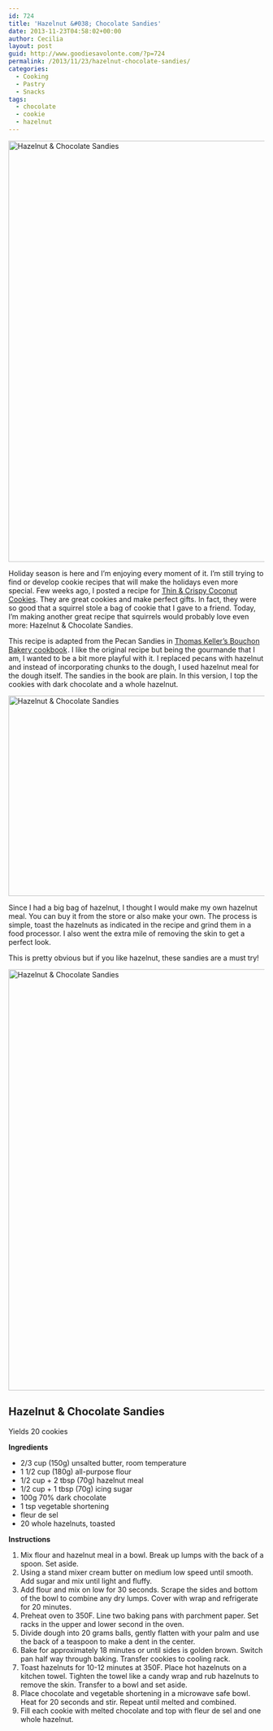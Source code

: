 ```yaml
---
id: 724
title: 'Hazelnut &#038; Chocolate Sandies'
date: 2013-11-23T04:58:02+00:00
author: Cecilia
layout: post
guid: http://www.goodiesavolonte.com/?p=724
permalink: /2013/11/23/hazelnut-chocolate-sandies/
categories:
  - Cooking
  - Pastry
  - Snacks
tags:
  - chocolate
  - cookie
  - hazelnut
---
```

<input class="jpibfi" type="hidden" />

[<img class="alignnone size-full wp-image-732" alt="Hazelnut & Chocolate Sandies" src="http://www.goodiesavolonte.com/wp-content/uploads/2013/11/Hazelnut-chocolate-sandies-01.jpg" width="552" height="828" />](http://www.goodiesavolonte.com/wp-content/uploads/2013/11/Hazelnut-chocolate-sandies-01.jpg)

Holiday season is here and I&#8217;m enjoying every moment of it. I&#8217;m still trying to find or develop cookie recipes that will make the holidays even more special. Few weeks ago, I posted a recipe for [Thin & Crispy Coconut Cookies](http://www.goodiesavolonte.com/2013/11/03/thin-crispy-coconut-cookies/ "Thin & Crispy Coconut Cookies"). They are great cookies and make perfect gifts. In fact, they were so good that a squirrel stole a bag of cookie that I gave to a friend. Today, I&#8217;m making another great recipe that squirrels would probably love even more: Hazelnut & Chocolate Sandies.

<!--more-->

This recipe is adapted from the Pecan Sandies in [Thomas Keller&#8217;s Bouchon Bakery cookbook](http://www.amazon.com/gp/product/1579654355/ref=as_li_tf_tl?ie=UTF8&camp=1789&creative=9325&creativeASIN=1579654355&linkCode=as2&tag=goodavolo06-20)<img style="border: none !important; margin: 0px !important;" alt="" src="http://ir-na.amazon-adsystem.com/e/ir?t=goodavolo06-20&l=as2&o=1&a=1579654355" width="1" height="1" border="0" />. I like the original recipe but being the gourmande that I am, I wanted to be a bit more playful with it. I replaced pecans with hazelnut and instead of incorporating chunks to the dough, I used hazelnut meal for the dough itself. The sandies in the book are plain. In this version, I top the cookies with dark chocolate and a whole hazelnut.

[<img class="alignnone size-full wp-image-730" alt="Hazelnut & Chocolate Sandies" src="http://www.goodiesavolonte.com/wp-content/uploads/2013/11/Hazelnut-chocolate-sandies-02.jpg" width="552" height="394" />](http://www.goodiesavolonte.com/wp-content/uploads/2013/11/Hazelnut-chocolate-sandies-02.jpg)

Since I had a big bag of hazelnut, I thought I would make my own hazelnut meal. You can buy it from the store or also make your own. The process is simple, toast the hazelnuts as indicated in the recipe and grind them in a food processor. I also went the extra mile of removing the skin to get a perfect look.

This is pretty obvious but if you like hazelnut, these sandies are a must try!

[<img class="alignnone size-full wp-image-731" alt="Hazelnut & Chocolate Sandies" src="http://www.goodiesavolonte.com/wp-content/uploads/2013/11/Hazelnut-chocolate-sandies-03.jpg" width="552" height="828" />](http://www.goodiesavolonte.com/wp-content/uploads/2013/11/Hazelnut-chocolate-sandies-03.jpg)

<div class="recipe-box">
  <h2 class="recipe-title">
    Hazelnut & Chocolate Sandies
  </h2>
  
  <p>
    Yields 20 cookies
  </p>
  
  <p>
    <strong>Ingredients</strong>
  </p>
  
  <ul>
    <li>
      2/3 cup (150g) unsalted butter, room temperature
    </li>
    <li>
      1 1/2 cup (180g) all-purpose flour
    </li>
    <li>
      1/2 cup + 2 tbsp (70g) hazelnut meal
    </li>
    <li>
      1/2 cup + 1 tbsp (70g) icing sugar
    </li>
    <li>
      100g 70% dark chocolate
    </li>
    <li>
      1 tsp vegetable shortening
    </li>
    <li>
      fleur de sel
    </li>
    <li>
      20 whole hazelnuts, toasted
    </li>
  </ul>
  
  <p>
    <strong>Instructions</strong>
  </p>
  
  <ol>
    <li>
      Mix flour and hazelnut meal in a bowl. Break up lumps with the back of a spoon. Set aside.
    </li>
    <li>
      Using a stand mixer cream butter on medium low speed until smooth. Add sugar and mix until light and fluffy.
    </li>
    <li>
      Add flour and mix on low for 30 seconds. Scrape the sides and bottom of the bowl to combine any dry lumps. Cover with wrap and refrigerate for 20 minutes.
    </li>
    <li>
      Preheat oven to 350F. Line two baking pans with parchment paper. Set racks in the upper and lower second in the oven.
    </li>
    <li>
      Divide dough into 20 grams balls, gently flatten with your palm and use the back of a teaspoon to make a dent in the center.
    </li>
    <li>
      Bake for approximately 18 minutes or until sides is golden brown. Switch pan half way through baking. Transfer cookies to cooling rack.
    </li>
    <li>
      Toast hazelnuts for 10-12 minutes at 350F. Place hot hazelnuts on a kitchen towel. Tighten the towel like a candy wrap and rub hazelnuts to remove the skin. Transfer to a bowl and set aside.
    </li>
    <li>
      Place chocolate and vegetable shortening in a microwave safe bowl. Heat for 20 seconds and stir. Repeat until melted and combined.
    </li>
    <li>
      Fill each cookie with melted chocolate and top with fleur de sel and one whole hazelnut.
    </li>
  </ol>
</div>